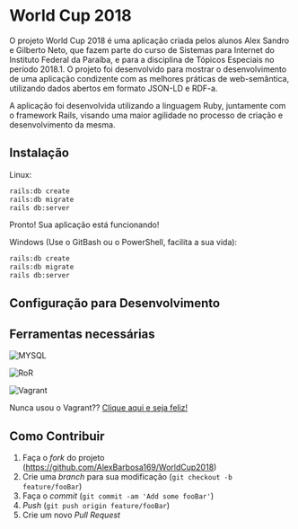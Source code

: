 # World Cup 2018

  O projeto World Cup 2018 é uma aplicação criada pelos alunos Alex Sandro e Gilberto Neto, que fazem parte do curso de Sistemas para Internet do Instituto Federal da Paraíba, e para a disciplina de Tópicos Especiais no período 2018.1. O projeto foi desenvolvido para mostrar o desenvolvimento de uma aplicação condizente com as melhores práticas de web-semântica, utilizando dados abertos em formato JSON-LD e RDF-a.
  
  A aplicação foi desenvolvida utilizando a linguagem Ruby, juntamente com o framework Rails, visando uma maior agilidade no processo de criação e desenvolvimento da mesma.


## Instalação

Linux:

```sh
rails:db create
rails:db migrate
rails db:server
```

Pronto! Sua aplicação está funcionando!

Windows (Use o GitBash ou o PowerShell, facilita a sua vida):

```sh
rails:db create
rails:db migrate
rails db:server
```


## Configuração para Desenvolvimento

<h2>Ferramentas necessárias</h2>

![MYSQL](http://presidio-ventures.com/wp-content/uploads/2018/02/MySQL-Logo-275.png)

![RoR](https://encrypted-tbn0.gstatic.com/images?q=tbn:ANd9GcSVTlnuZiVL5aNjwZebrf6uEJVOPHsQxb5xVRg3eba8yYD1tWcE)

![Vagrant](https://www.datocms-assets.com/2885/1506457090-blog-vagrant-list.svg)

<p>Nunca usou o Vagrant?? <a href="https://github.com/joshfng/railsbox">Clique aqui e seja feliz!</a>


## Como Contribuir

1. Faça o _fork_ do projeto (https://github.com/AlexBarbosa169/WorldCup2018)
2. Crie uma _branch_ para sua modificação (`git checkout -b feature/fooBar`)
3. Faça o _commit_ (`git commit -am 'Add some fooBar'`)
4. _Push_ (`git push origin feature/fooBar`)
5. Crie um novo _Pull Request_


[wiki]: https://github.com/AlexBarbosa169/WorldCup2018/wiki
